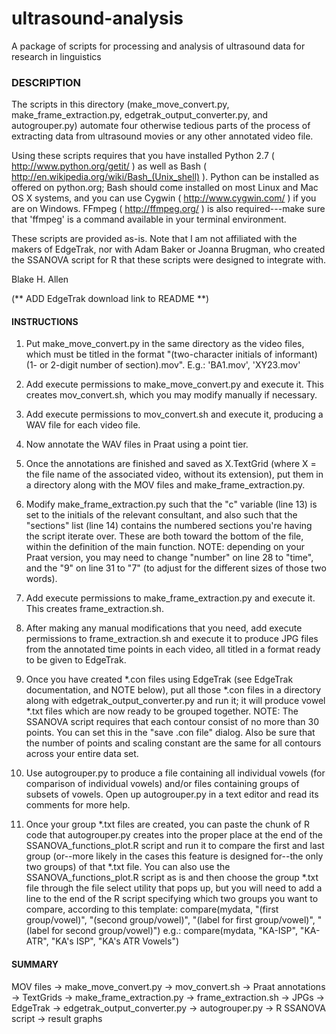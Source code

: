 ultrasound-analysis
===================

A package of scripts for processing and analysis of ultrasound data for research in linguistics

### DESCRIPTION ###

The scripts in this directory (make_move_convert.py, make_frame_extraction.py, edgetrak_output_converter.py, and autogrouper.py) automate four otherwise tedious parts of the process of extracting data from ultrasound movies or any other annotated video file.

Using these scripts requires that you have installed Python 2.7 ( http://www.python.org/getit/ ) as well as Bash ( http://en.wikipedia.org/wiki/Bash_(Unix_shell) ).  Python can be installed as offered on python.org; Bash should come installed on most Linux and Mac OS X systems, and you can use Cygwin ( http://www.cygwin.com/ ) if you are on Windows.  FFmpeg ( http://ffmpeg.org/ ) is also required---make sure that 'ffmpeg' is a command available in your terminal environment.

These scripts are provided as-is.  Note that I am not affiliated with the makers of EdgeTrak, nor with Adam Baker or Joanna Brugman, who created the SSANOVA script for R that these scripts were designed to integrate with.

Blake H. Allen


(** ADD EdgeTrak download link to README **)


#### INSTRUCTIONS ####

1) Put make_move_convert.py in the same directory as the video files, which must be titled in the format "(two-character initials of informant)(1- or 2-digit number of section).mov".  E.g.: 'BA1.mov', 'XY23.mov'

2) Add execute permissions to make_move_convert.py and execute it.  This creates mov_convert.sh, which you may modify manually if necessary.

3) Add execute permissions to mov_convert.sh and execute it, producing a WAV file for each video file.

4) Now annotate the WAV files in Praat using a point tier.

5) Once the annotations are finished and saved as X.TextGrid (where X = the file name of the associated video, without its extension), put them in a directory along with the MOV files and make_frame_extraction.py.

6) Modify make_frame_extraction.py such that the "c" variable (line 13) is set to the initials of the relevant consultant, and also such that the "sections" list (line 14) contains the numbered sections you're having the script iterate over.  These are both toward the bottom of the file, within the definition of the main function.  NOTE: depending on your Praat version, you may need to change "number" on line 28 to "time", and the "9" on line 31 to "7" (to adjust for the different sizes of those two words).  

7) Add execute permissions to make_frame_extraction.py and execute it.  This creates frame_extraction.sh.

8) After making any manual modifications that you need, add execute permissions to frame_extraction.sh and execute it to produce JPG files from the annotated time points in each video, all titled in a format ready to be given to EdgeTrak.

9) Once you have created *.con files using EdgeTrak (see EdgeTrak documentation, and NOTE below), put all those *.con files in a directory along with edgetrak_output_converter.py and run it; it will produce vowel *.txt files which are now ready to be grouped together.  NOTE: The SSANOVA script requires that each contour consist of no more than 30 points.  You can set this in the "save .con file" dialog.  Also be sure that the number of points and scaling constant are the same for all contours across your entire data set.

10) Use autogrouper.py to produce a file containing all individual vowels (for comparison of individual vowels) and/or files containing groups of subsets of vowels.  Open up autogrouper.py in a text editor and read its comments for more help.

11) Once your group *.txt files are created, you can paste the chunk of R code that autogrouper.py creates into the proper place at the end of the SSANOVA_functions_plot.R script and run it to compare the first and last group (or--more likely in the cases this feature is designed for--the only two groups) of that *.txt file.  You can also use the SSANOVA_functions_plot.R script as is and then choose the group *.txt file through the file select utility that pops up, but you will need to add a line to the end of the R script specifying which two groups you want to compare, according to this template:
compare(mydata, "(first group/vowel)", "(second group/vowel)", "(label for first group/vowel)", "(label for second group/vowel)")
e.g.:
compare(mydata, "KA-ISP", "KA-ATR", "KA's ISP", "KA's ATR Vowels")


#### SUMMARY ####

MOV files -> make_move_convert.py -> mov_convert.sh -> Praat annotations -> TextGrids -> make_frame_extraction.py -> frame_extraction.sh -> JPGs -> EdgeTrak -> edgetrak_output_converter.py -> autogrouper.py -> R SSANOVA script -> result graphs

